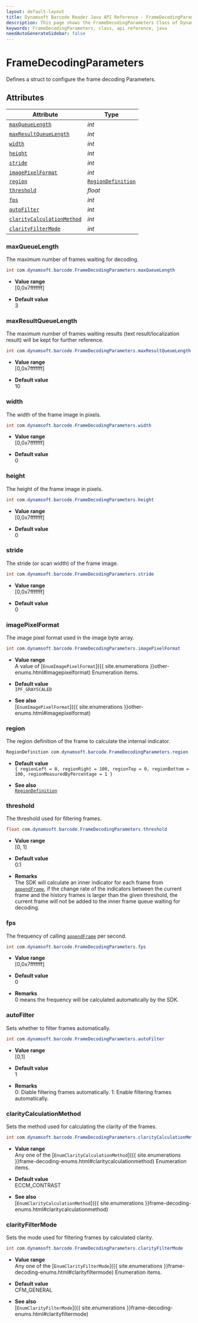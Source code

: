 ```yaml
---
layout: default-layout
title: Dynamsoft Barcode Reader Java API Reference - FrameDecodingParameters Class
description: This page shows the FrameDecodingParameters Class of Dynamsoft Barcode Reader for Java SDK API Reference.
keywords: FrameDecodingParameters, class, api reference, java
needAutoGenerateSidebar: false
---
```



# FrameDecodingParameters
Defines a struct to configure the frame decoding Parameters.  


## Attributes
    
| Attribute | Type |
|---------- | ---- |
| [`maxQueueLength`](#maxqueuelength) | *int* |
| [`maxResultQueueLength`](#maxresultqueuelength) | *int* |
| [`width`](#width) | *int* |
| [`height`](#height) | *int* |
| [`stride`](#stride) | *int* |
| [`imagePixelFormat`](#imagepixelformat) | *int* |
| [`region`](#region) | [`RegionDefinition`](RegionDefinition.md) |
| [`threshold`](#threshold) | *float* |
| [`fps`](#fps) | *int* |
| [`autoFilter`](#autofilter) | *int* |
| [`clarityCalculationMethod`](#claritycalculationmethod) | *int* |
| [`clarityFilterMode`](#clarityfiltermode) | *int* |


### maxQueueLength
The maximum number of frames waiting for decoding.
```java
int com.dynamsoft.barcode.FrameDecodingParameters.maxQueueLength
```
- **Value range**   
    [0,0x7fffffff]   
      
- **Default value**   
    3

### maxResultQueueLength
The maximum number of frames waiting results (text result/localization result) will be kept for further reference.  
```java
int com.dynamsoft.barcode.FrameDecodingParameters.maxResultQueueLength
```
- **Value range**   
    [0,0x7fffffff]   
      
- **Default value**   
    10  

### width
The width of the frame image in pixels. 
```java
int com.dynamsoft.barcode.FrameDecodingParameters.width
```
- **Value range**   
    [0,0x7fffffff]   
      
- **Default value**   
    0  

### height
The height of the frame image in pixels.
```java
int com.dynamsoft.barcode.FrameDecodingParameters.height
```
- **Value range**   
    [0,0x7fffffff]   
      
- **Default value**   
    0  

### stride
The stride (or scan width) of the frame image.
```java
int com.dynamsoft.barcode.FrameDecodingParameters.stride
```
- **Value range**   
    [0,0x7fffffff]   
      
- **Default value**   
    0 
      
### imagePixelFormat
The image pixel format used in the image byte array.
```java
int com.dynamsoft.barcode.FrameDecodingParameters.imagePixelFormat
```
- **Value range**   
    A value of [`EnumImagePixelFormat`]({{ site.enumerations }}other-enums.html#imagepixelformat) Enumeration items.
      
- **Default value**   
    `IPF_GRAYSCALED`
    
- **See also**  
    [`EnumImagePixelFormat`]({{ site.enumerations }}other-enums.html#imagepixelformat)
      
### region
The region definition of the frame to calculate the internal indicator.  
```java
RegionDefinition com.dynamsoft.barcode.FrameDecodingParameters.region
```
- **Default value**  
    `{ regionLeft = 0, regionRight = 100, regionTop = 0, regionBottom = 100, regionMeasuredByPercentage = 1 }`
      
- **See also**   
    [`RegionDefinition`](RegionDefinition.md)
     
### threshold
The threshold used for filtering frames.
```java
float com.dynamsoft.barcode.FrameDecodingParameters.threshold
```
- **Value range**   
    [0, 1]
      
- **Default value**   
    0.1
    
- **Remarks**  
    The SDK will calculate an inner indicator for each frame from [`appendFrame`](../BarcodeReader/video.md#appendframe), if the change rate of the indicators between the current frame and the history frames is larger than the given threshold, the current frame will not be added to the inner frame queue waiting for decoding.

### fps
The frequency of calling [`appendFrame`](../BarcodeReader/video.md#appendframe) per second.
```java
int com.dynamsoft.barcode.FrameDecodingParameters.fps
```
- **Value range**   
    [0,0x7fffffff]
      
- **Default value**   
    0  
    
- **Remarks**  
    0 means the frequency will be calculated automatically by the SDK.

### autoFilter
Sets whether to filter frames automatically.
```java
int com.dynamsoft.barcode.FrameDecodingParameters.autoFilter
```
- **Value range**   
    [0,1]
      
- **Default value**   
    1  
    
- **Remarks**  
    0: Diable filtering frames automatically. 1: Enable filtering frames automatically. 
    

### clarityCalculationMethod
Sets the method used for calculating the clarity of the frames.
```java
int com.dynamsoft.barcode.FrameDecodingParameters.clarityCalculationMethod
```
- **Value range**   
    Any one of the [`EnumClarityCalculationMethod`]({{ site.enumerations }}frame-decoding-enums.html#claritycalculationmethod) Enumeration items.   
      
- **Default value**   
    ECCM_CONTRAST   
    
- **See also**  
    [`EnumClarityCalculationMethod`]({{ site.enumerations }}frame-decoding-enums.html#claritycalculationmethod)    
    

### clarityFilterMode
Sets the mode used for filtering frames by calculated clarity.
```java
int com.dynamsoft.barcode.FrameDecodingParameters.clarityFilterMode
```
- **Value range**   
    Any one of the [`EnumClarityFilterMode`]({{ site.enumerations }}frame-decoding-enums.html#clarityfiltermode) Enumeration items.   
      
- **Default value**   
    CFM_GENERAL   
    
- **See also**  
    [`EnumClarityFilterMode`]({{ site.enumerations }}frame-decoding-enums.html#clarityfiltermode)    

